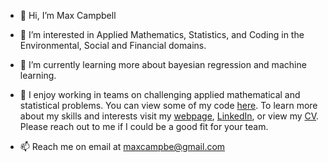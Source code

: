 - 👋 Hi, I’m Max Campbell

- 👀 I’m interested in Applied Mathematics, Statistics, and Coding in the Environmental, Social and Financial domains.

- 🌱 I’m currently learning more about bayesian regression and machine learning.

- 💞️ I enjoy working in teams on challenging applied mathematical and statistical problems. You can view some of my code [here](https://github.com/maxcampb/Code_showcase). To learn more about my skills and interests visit my [webpage](https://maxcampb.github.io/), [LinkedIn](https://www.linkedin.com/in/max-campbell-650ab196/), or view my [CV](https://github.com/maxcampb/maxcampb/blob/main/Max_Campbell_CV.pdf).  Please reach out to me if I could be a good fit for your team.

- 📫 Reach me on email at maxcampbe@gmail.com

<!---
maxcampb/maxcampb is a ✨ special ✨ repository because its `README.md` (this file) appears on your GitHub profile.
You can click the Preview link to take a look at your changes.
--->
